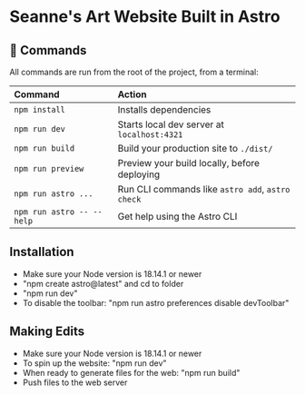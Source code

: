 # Seanne's Art Website Built in Astro

## 🧞 Commands

All commands are run from the root of the project, from a terminal:

| Command                   | Action                                           |
| :------------------------ | :----------------------------------------------- |
| `npm install`             | Installs dependencies                            |
| `npm run dev`             | Starts local dev server at `localhost:4321`      |
| `npm run build`           | Build your production site to `./dist/`          |
| `npm run preview`         | Preview your build locally, before deploying     |
| `npm run astro ...`       | Run CLI commands like `astro add`, `astro check` |
| `npm run astro -- --help` | Get help using the Astro CLI                     |

## Installation

- Make sure your Node version is 18.14.1 or newer
- "npm create astro@latest" and cd to folder 
- "npm run dev" 
- To disable the toolbar: "npm run astro preferences disable devToolbar"

## Making Edits

- Make sure your Node version is 18.14.1 or newer
- To spin up the website: "npm run dev"
- When ready to generate files for the web: "npm run build"
- Push files to the web server
